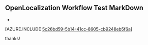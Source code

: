 ## OpenLocalization Workflow Test MarkDown
* 

[AZURE.INCLUDE [5c26bd59-5b14-41cc-8605-cb9248eb5f6a](calleeMd1.md)]

 
thanks!